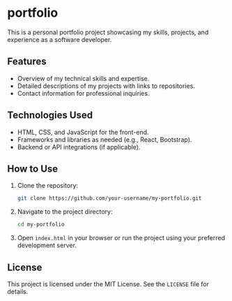 # portfolio
This is a personal portfolio project showcasing my skills, projects, and experience as a software developer.

## Features
- Overview of my technical skills and expertise.
- Detailed descriptions of my projects with links to repositories.
- Contact information for professional inquiries.

## Technologies Used
- HTML, CSS, and JavaScript for the front-end.
- Frameworks and libraries as needed (e.g., React, Bootstrap).
- Backend or API integrations (if applicable).

## How to Use
1. Clone the repository:
    ```bash
    git clone https://github.com/your-username/my-portfolio.git
    ```
2. Navigate to the project directory:
    ```bash
    cd my-portfolio
    ```
3. Open `index.html` in your browser or run the project using your preferred development server.

## License
This project is licensed under the MIT License. See the `LICENSE` file for details.